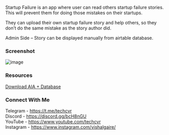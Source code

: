 Startup Failure is an app where user can read others startup failure stories. This will prevent them for doing those mistakes on their startups.

They can upload their own startup failure story and help others, so they don’t do the same mistake as the story author did.

Admin Side – Story can be displayed manually from airtable database.

### Screenshot
![image](https://user-images.githubusercontent.com/55651803/111492296-8ef68f00-8762-11eb-8131-e3c9604c56dc.png)


### Resources
<a href="https://cdn.discordapp.com/attachments/605374585801801728/680651624342880296/startup_faliure.zip">Download AIA + Database</a>

### Connect With Me
Telegram - https://t.me/techcvr <br>
Discord - https://discord.gg/bcH8nGU <br>
YouTube - https://www.youtube.com/techcvr <br>
Instagram - https://www.instagram.com/vishalgaire/
